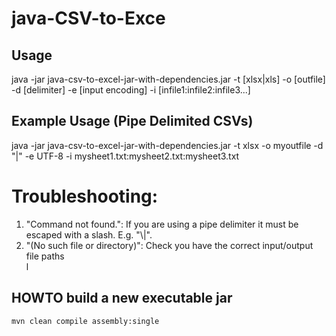 # java-CSV-to-Exce

## Usage 
java -jar java-csv-to-excel-jar-with-dependencies.jar -t [xlsx|xls] -o [outfile] -d [delimiter] -e [input encoding] -i [infile1:infile2:infile3...]

## Example Usage (Pipe Delimited CSVs)
java -jar java-csv-to-excel-jar-with-dependencies.jar -t xlsx -o myoutfile -d "|" -e UTF-8 -i mysheet1.txt:mysheet2.txt:mysheet3.txt

# Troubleshooting:
1) "Command not found.": If you are using a pipe delimiter it must be escaped with a slash. E.g. "\\|".<br />
2) "(No such file or directory)": Check you have the correct input/output file paths<br />l



## HOWTO build a new executable jar

```
mvn clean compile assembly:single
```